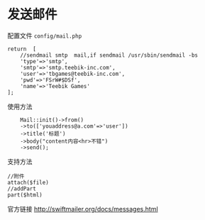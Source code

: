 发送邮件 
========
配置文件 `config/mail.php`

	
	return  [
		//sendmail smtp  mail,if sendmail /usr/sbin/sendmail -bs
		'type'=>'smtp', 
		'smtp'=>'smtp.teebik-inc.com', 
		'user'=>'tbgames@teebik-inc.com',
		'pwd'=>'FSrW#$DSf',	
		'name'=>'Teebik Games'
	];   

    
使用方法

    	Mail::init()->from()
    	->to(['youaddress@a.com'=>'user'])
    	->title('标题')
    	->body("content内容<hr>不错")
    	->send();

支持方法

	//附件
	attach($file)
	//addPart
	part($html)

官方链接 http://swiftmailer.org/docs/messages.html
